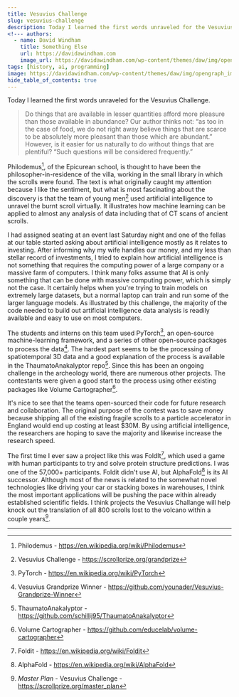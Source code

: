 ```yaml
---
title: Vesuvius Challenge
slug: vesuvius-challenge
description: Today I learned the first words unraveled for the Vesuvius Challenge.
<!--- authors:
  - name: David Windham
    title: Something Else
    url: https://davidawindham.com
    image_url: https://davidawindham.com/wp-content/themes/daw/img/opengraph_image.jpg -->
tags: [history, ai, programming]
image: https://davidawindham.com/wp-content/themes/daw/img/opengraph_image.jpg
hide_table_of_contents: true
---
```


Today I learned the first words unraveled for the Vesuvius Challenge.

<!--truncate-->

>Do things that are available in lesser quantities afford more pleasure than those available in abundance? Our author thinks not: “as too in the case of food, we do not right away believe things that are scarce to be absolutely more pleasant than those which are abundant.” However, is it easier for us naturally to do without things that are plentiful? “Such questions will be considered frequently.”


Philodemus[^1], of the Epicurean school, is thought to have been the philosopher-in-residence of the villa, working in the small library in which the scrolls were found. The text is what originally caught my attention because I like the sentiment, but what is most fascinating about the discovery is that the team of young men[^2] used artificial intelligence to unravel the burnt scroll virtually. It illustrates how machine learning can be applied to almost any analysis of data including that of CT scans of ancient scrolls.

I had assigned seating at an event last Saturday night and one of the fellas at our table started asking about artificial intelligence mostly as it relates to investing. After informing why my wife handles our money, and my less than stellar record of investments, I tried to explain how artificial intelligence is not something that requires the computing power of a large company or a massive farm of computers. I think many folks assume that AI is only something that can be done with massive computing power, which is simply not the case. It certainly helps when you're trying to train models on extremely large datasets, but a normal laptop can train and run some of the larger language models. As illustrated by this challenge, the majority of the code needed to build out artificial intelligence data analysis is readily available and easy to use on most computers.

The students and interns on this team used PyTorch[^3], an open-source machine-learning framework, and a series of other open-source packages to process the data[^4]. The hardest part seems to be the processing of spatiotemporal 3D data and a good explanation of the process is available in the ThaumatoAnakalyptor repo[^5]. Since this has been an ongoing challenge in the archeology world, there are numerous other projects. The contestants were given a good start to the process using other existing packages like Volume Cartographer[^6].

It's nice to see that the teams open-sourced their code for future research and collaboration. The original purpose of the contest was to save money because shipping all of the existing fragile scrolls to a particle accelerator in England would end up costing at least $30M. By using artificial intelligence, the researchers are hoping to save the majority and likewise increase the research speed. 

The first time I ever saw a project like this was FoldIt[^7], which used a game with human participants to try and solve protein structure predictions. I was one of the 57,000+ participants. Foldit didn't use AI, but AlphaFold[^8] is its AI successor. Although most of the news is related to the somewhat novel technologies like driving your car or stacking boxes in warehouses, I think the most important applications will be pushing the pace within already established scientific fields. I think projects the Vesuvius Challange will help knock out the translation of all 800 scrolls lost to the volcano within a couple years[^9].

---

[^1]: Philodemus - https://en.wikipedia.org/wiki/Philodemus 
[^2]: Vesuvius Challenge - https://scrollprize.org/grandprize
[^3]: PyTorch - https://en.wikipedia.org/wiki/PyTorch
[^4]: Vesuvius Grandprize Winner - https://github.com/younader/Vesuvius-Grandprize-Winner
[^5]: ThaumatoAnakalyptor - https://github.com/schillij95/ThaumatoAnakalyptor
[^6]: Volume Cartographer - https://github.com/educelab/volume-cartographer
[^7]: Foldit - https://en.wikipedia.org/wiki/Foldit
[^8]: AlphaFold - https://en.wikipedia.org/wiki/AlphaFold
[^9]: _Master Plan_ - Vesuvius Challenge - https://scrollprize.org/master_plan